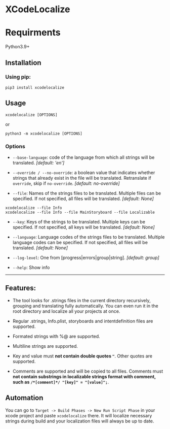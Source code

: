 # XCodeLocalize

# Requirments 

Python3.9+

## Installation

### Using pip:
```
pip3 install xcodelocalize 
```

## Usage

```
xcodelocalize [OPTIONS]
```

or

```
python3 -m xcodelocalize [OPTIONS]
```

### Options

* `--base-language`: code of the language from which all strings will be translated. _[default: 'en']_

* `--override / --no-override`: a boolean value that indicates whether strings that already exist in the file will be translated. Retranslate if `override`, skip if `no-override`. _[default: no-override]_

* `--file`: Names of the strings files to be translated. Multiple files can be specified. If not specified, all files will be translated. _[default: None]_ 
```
xcodelocalize --file Info
xcodelocalize --file Info --file MainStoryboard --file Localizable 
```

* `--key`: Keys of the strings to be translated. Multiple keys can be specified. If not specified, all keys will be translated. _[default: None]_

* `--language`: Language codes of the strings files to be translated. Multiple language codes can be specified. If not specified, all files will be translated. _[default: None]_

* `--log-level`: One from [progress|errors|group|string].  _[default: group]_

* `--help`: Show info

---

## Features:

* The tool looks for .strings files in the current directory recursively, grouping and translating fully automatically. You can even run it in the root directory and localize all your projects at once.

* Regular .strings, Info.plist, storyboards and intentdefinition files are supported.

* Formated strings with %@ are supported.

* Multiline strings are supported.

* Key and value must **not contain double quotes `"`**. Other quotes are supported.

* Comments are supported and will be copied to all files. Comments must **not contain substrings in localizable strings format with comment, such as `/*[comment]*/ "[key]" = "[value]";`**.

## Automation

You can go to `Target -> Build Phases -> New Run Script Phase` in your xcode project and paste `xcodelocalize` there. It will localize necessary strings during build and your localization files will always be up to date.
